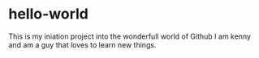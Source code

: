 # hello-world
This is my iniation project into the wonderfull world of Github
I am kenny and am a guy that loves to learn new things.
